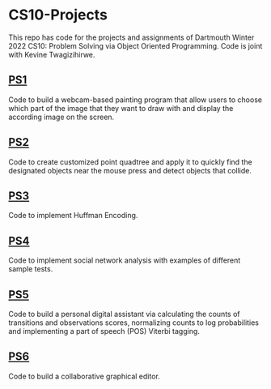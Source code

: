 # CS10-Projects
This repo has code for the projects and assignments of Dartmouth Winter 2022 CS10: Problem Solving via Object Oriented Programming. Code is joint with  Kevine Twagizihirwe. 
## [PS1](https://github.com/euniceyliu/CS10-Projects/tree/main/PS1)
Code to build a webcam-based painting program that allow users to choose which part of the image that they want to draw with and display the according image on the screen.
## [PS2](https://github.com/euniceyliu/CS10-Projects/tree/main/PS2)
Code to create customized point quadtree and apply it to quickly find the designated objects near the mouse press and detect objects that collide. 
## [PS3](https://github.com/euniceyliu/CS10-Projects/tree/main/PS3)
Code to implement Huffman Encoding.
## [PS4](https://github.com/euniceyliu/CS10-Projects/tree/main/PS4)
Code to implement social network analysis with examples of different sample tests. 
## [PS5](https://github.com/euniceyliu/CS10-Projects/tree/main/PS5)
Code to build a personal digital assistant via calculating the counts of  transitions and observations scores, normalizing counts to log probabilities and implementing a part of speech (POS) Viterbi tagging.
## [PS6](https://github.com/euniceyliu/CS10-Projects/tree/main/PS6)
Code to build a collaborative graphical editor.




